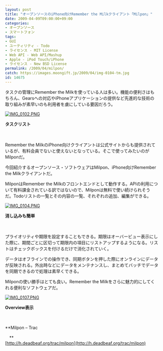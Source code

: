 ```yaml
---
layout: post
title: "オープンソースのiPhone向けRemember the Milkクライアント「Milpon」"
date: 2009-04-09T09:00:00+09:00
categories:
- オープンソース
- スマートフォン
tags: 
- GUI
- ユーティリティ - Todo
- ライセンス - MIT License
- Web API - Web API/Mashup
- Apple - iPod Touch/iPhone
- ライセンス - New BSD License
permalink: /2009/04/milpon/
catch: https://images.moongift.jp/2009/04/img-0104-tm.jpg
id: 14675
---
```

タスクの管理にRemember the Milkを使っている人は多い。機能の便利さはもちろん、Gearsへの対応やiPhoneアプリケーションの提供など先進的な技術の取り組みが素早いのも利用者を虜にしている要因だろう。

  

[![IMG_0102.PNG](https://images.moongift.jp/2009/04/img-0102-tm.jpg)](https://images.moongift.jp/2009/04/img-0102.png)  
  
**タスクリスト**

  

　

  

Remember the MilkのiPhone向けクライアントは公式サイトからも提供されているが、有料会員でないと使えないとなっている。そこで使ってみたいのがMilponだ。

  

今回紹介するオープンソース・ソフトウェアはMilpon、iPhone向けRemember the Milkクライアントだ。

  
<!--more-->

MilponはRemember the Milkのフロントエンドとして動作する。APIの利用について有料課金されている訳ではないので、Milponは無料で使い続けられそうだ。Todoリストの一覧とその内容の一覧、それぞれの追加、編集ができる。

  

[![IMG_0104.PNG](https://images.moongift.jp/2009/04/img-0104-tm.jpg)](https://images.moongift.jp/2009/04/img-0104.png)  
  
**消し込みも簡単**

  

　

  

プライオリティや期限を設定することもできる。期限はオーバービュー表示にした際に、期間ごとに区切って期限内の項目にリストアップするようになる。リストはチェックボックスを付けるだけで消化されていく。

  

データはオフラインでの操作でき、同期ボタンを押した際にオンラインにデータが反映される。外出時などにデータをメンテナンスし、まとめてバッチでデータを同期できるので処理は素早くできる。

  

Milponの使い勝手はとても良い。Remember the Milkをさらに魅力的にしてくれる便利なソフトウェアだ。

  

[![IMG_0107.PNG](https://images.moongift.jp/2009/04/img-0107-tm.jpg)](https://images.moongift.jp/2009/04/img-0107.png)  
  
**Overview表示**

  

　

  

**Milpon – Trac  
  
　**  
  [http://h.deadbeaf.org/trac/milpon](http://h.deadbeaf.org/trac/milpon)

  
